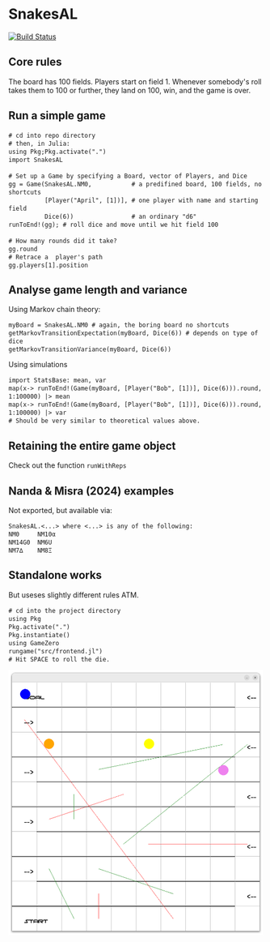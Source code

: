 # SnakesAL

[![Build Status](https://github.com/hannesbecher/SnakesAL.jl/actions/workflows/CI.yml/badge.svg?branch=main)](https://github.com/hannesbecher/SnakesAL.jl/actions/workflows/CI.yml?query=branch%3Amain)

## Core rules
The board has 100 fields. Players start on field 1. Whenever somebody's roll takes them to 100 or further, they land on 100, win, and the game is over.

## Run a simple game
```
# cd into repo directory
# then, in Julia:
using Pkg;Pkg.activate(".")
import SnakesAL

# Set up a Game by specifying a Board, vector of Players, and Dice
gg = Game(SnakesAL.NM0,           # a predifined board, 100 fields, no shortcuts
          [Player("April", [1])], # one player with name and starting field
          Dice(6))                # an ordinary "d6"
runToEnd!(gg); # roll dice and move until we hit field 100

# How many rounds did it take?
gg.round
# Retrace a  player's path
gg.players[1].position
```

## Analyse game length and variance
Using Markov chain theory:
```
myBoard = SnakesAL.NM0 # again, the boring board no shortcuts
getMarkovTransitionExpectation(myBoard, Dice(6)) # depends on type of dice
getMarkovTransitionVariance(myBoard, Dice(6))
```

Using simulations
```
import StatsBase: mean, var
map(x-> runToEnd!(Game(myBoard, [Player("Bob", [1])], Dice(6))).round, 1:100000) |> mean
map(x-> runToEnd!(Game(myBoard, [Player("Bob", [1])], Dice(6))).round, 1:100000) |> var
# Should be very similar to theoretical values above.
```

## Retaining the entire game object
Check out the function `runWithReps`

## Nanda & Misra (2024) examples
Not exported, but available via:
```
SnakesAL.<...> where <...> is any of the following:
NM0     NM10α
NM14G0  NM6U
NM7∆    NM8Ξ
```

## Standalone works
But useses slightly different rules ATM.

```
# cd into the project directory
using Pkg
Pkg.activate(".")
Pkg.instantiate()
using GameZero
rungame("src/frontend.jl")
# Hit SPACE to roll the die.
```
![Game board for Snakes and Ladders with colored circles representing player pieces, diagonal lines indicating snakes and ladders, and grid lines forming the board layout; arrows and text labels are present along the left side, creating a playful and interactive atmosphere](img/snakes.png)

